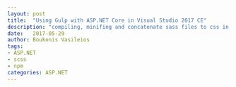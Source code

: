 ```yaml
---
layout: post
title:  "Using Gulp with ASP.NET Core in Visual Studio 2017 CE"
description: "compiling, minifing and concatenate sass files to css in visual studio using gulp"
date:   2017-05-29
author: Boukonis Vasileios
tags:
- ASP.NET
- scss
- npm
categories: ASP.NET
---
```

